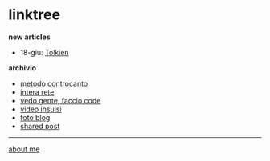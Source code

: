 # linktree   

**new articles**  
- 18-giu: [Tolkien](https://cacioman.github.io/ingiro-w22y22-tolkien.html)

**archivio**  
- [metodo controcanto](https://cacioman.github.io/MetodoControcanto.html)
- [intera rete](https://cacioman.github.io/interarete.html)
- [vedo gente, faccio code](https://tinyletter.com/cacioman/archive)
- [video insulsi](https://www.youtube.com/c/ClaudioGatti44)  
- [foto blog](https://flickr.com/photos/cacioman/)  
- [shared post](https://t.me/s/cacioshared)  

---    
[about me](https://about.me/cacioman) 
